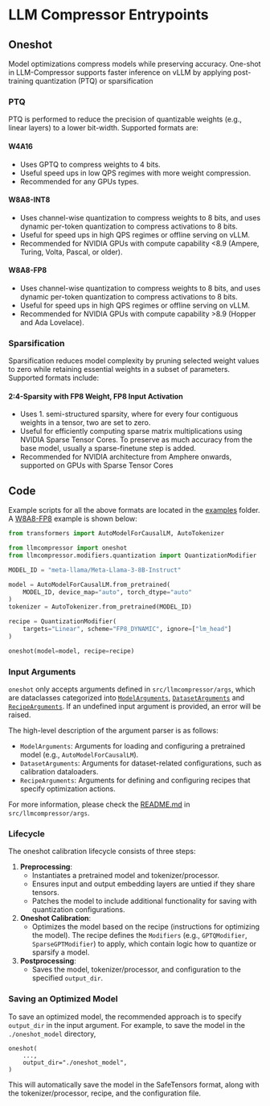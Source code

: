 # LLM Compressor Entrypoints

## Oneshot

Model optimizations compress models while preserving accuracy. One-shot in LLM-Compressor supports faster inference on vLLM by applying post-training quantization (PTQ) or sparsification

### PTQ
PTQ is performed to reduce the precision of quantizable weights (e.g., linear layers) to a lower bit-width. Supported formats are:

#### W4A16
- Uses GPTQ to compress weights to 4 bits. 
- Useful speed ups in low QPS regimes with more weight compression. 
- Recommended for any GPUs types. 
#### W8A8-INT8 
- Uses channel-wise quantization to compress weights to 8 bits, and uses dynamic per-token quantization to compress activations to 8 bits. 
- Useful for speed ups in high QPS regimes or offline serving on vLLM. 
- Recommended for NVIDIA GPUs with compute capability <8.9 (Ampere, Turing, Volta, Pascal, or older). 
#### W8A8-FP8
- Uses channel-wise quantization to compress weights to 8 bits, and uses dynamic per-token quantization to compress activations to 8 bits. 
- Useful for speed ups in high QPS regimes or offline serving on vLLM. 
- Recommended for NVIDIA GPUs with compute capability >8.9 (Hopper and Ada Lovelace). 

### Sparsification
Sparsification reduces model complexity by pruning selected weight values to zero while retaining essential weights in a subset of parameters. Supported formats include:

#### 2:4-Sparsity with FP8 Weight, FP8 Input Activation
- Uses 1. semi-structured sparsity, where for every four contiguous weights in a tensor, two are set to zero. 
- Useful for efficiently computing sparse matrix multiplications using NVIDIA Sparse Tensor Cores. To preserve as much accuracy from the base model, usually a sparse-finetune step is added. 
- Recommended for NVIDIA architecture from Amphere onwards, supported on GPUs with Sparse Tensor Cores

## Code

Example scripts for all the above formats are located in the [examples](../../../examples/) folder. A [W8A8-FP8](../../../examples/quantization_w8a8_fp8/llama3_example.py) example is shown below: 

```python
from transformers import AutoModelForCausalLM, AutoTokenizer

from llmcompressor import oneshot
from llmcompressor.modifiers.quantization import QuantizationModifier

MODEL_ID = "meta-llama/Meta-Llama-3-8B-Instruct"

model = AutoModelForCausalLM.from_pretrained(
    MODEL_ID, device_map="auto", torch_dtype="auto"
)
tokenizer = AutoTokenizer.from_pretrained(MODEL_ID)

recipe = QuantizationModifier(
    targets="Linear", scheme="FP8_DYNAMIC", ignore=["lm_head"]
)

oneshot(model=model, recipe=recipe)
```

### Input Arguments
`oneshot` only accepts arguments defined in `src/llmcompressor/args`, which are dataclasses categorized into [`ModelArguments`](../../llmcompressor/args/model_arguments.py), [`DatasetArguments`](../../llmcompressor/args/dataset_arguments.py) and [`RecipeArguments`](../../llmcompressor/args/recipe_arguments.py). If an undefined input argument is provided, an error will be raised.

The high-level description of the argument parser is as follows:

- `ModelArguments`: Arguments for loading and configuring a pretrained model
    (e.g., `AutoModelForCausalLM`).
- `DatasetArguments`: Arguments for dataset-related configurations, such as
    calibration dataloaders.
- `RecipeArguments`: Arguments for defining and configuring recipes that specify
    optimization actions.

For more information, please check the [README.md](../../llmcompressor/args/README.md) in `src/llmcompressor/args`.


### Lifecycle

The oneshot calibration lifecycle consists of three steps:
1. **Preprocessing**:
    - Instantiates a pretrained model and tokenizer/processor.
    - Ensures input and output embedding layers are untied if they share
        tensors.
    - Patches the model to include additional functionality for saving with
        quantization configurations.
2. **Oneshot Calibration**:
    - Optimizes the model based on the recipe (instructions for optimizing the model). The 
        recipe defines the `Modifiers` (e.g., `GPTQModifier`, `SparseGPTModifier`) to apply, which
        contain logic how to quantize or sparsify a model. 
3. **Postprocessing**:
    - Saves the model, tokenizer/processor, and configuration to the specified
        `output_dir`.

### Saving an Optimized Model

To save an optimized model, the recommended approach is to specify `output_dir` in the input argument. For example, to save the model in the `./oneshot_model` directory,

```python3
oneshot(
    ...,
    output_dir="./oneshot_model",
)
```    

This will automatically save the model in the SafeTensors format, along with the tokenizer/processor, recipe, and the configuration file.
